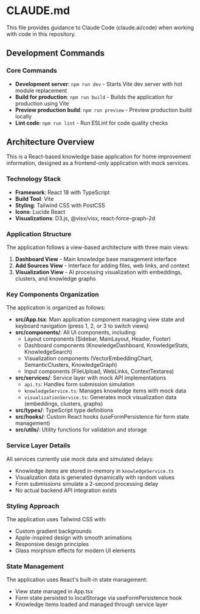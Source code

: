 # CLAUDE.md

This file provides guidance to Claude Code (claude.ai/code) when working with code in this repository.

## Development Commands

### Core Commands
- **Development server**: `npm run dev` - Starts Vite dev server with hot module replacement
- **Build for production**: `npm run build` - Builds the application for production using Vite
- **Preview production build**: `npm run preview` - Preview production build locally
- **Lint code**: `npm run lint` - Run ESLint for code quality checks

## Architecture Overview

This is a React-based knowledge base application for home improvement information, designed as a frontend-only application with mock services.

### Technology Stack
- **Framework**: React 18 with TypeScript
- **Build Tool**: Vite
- **Styling**: Tailwind CSS with PostCSS
- **Icons**: Lucide React
- **Visualizations**: D3.js, @visx/visx, react-force-graph-2d

### Application Structure

The application follows a view-based architecture with three main views:
1. **Dashboard View** - Main knowledge base management interface
2. **Add Sources View** - Interface for adding files, web links, and context
3. **Visualization View** - AI processing visualization with embeddings, clusters, and knowledge graphs

### Key Components Organization

The application is organized as follows:
- **src/App.tsx**: Main application component managing view state and keyboard navigation (press 1, 2, or 3 to switch views)
- **src/components/**: All UI components, including:
  - Layout components (Sidebar, MainLayout, Header, Footer)
  - Dashboard components (KnowledgeDashboard, KnowledgeStats, KnowledgeSearch)
  - Visualization components (VectorEmbeddingChart, SemanticClusters, KnowledgeGraph)
  - Input components (FileUpload, WebLinks, ContextTextarea)
- **src/services/**: Service layer with mock API implementations
  - `api.ts`: Handles form submission simulation
  - `knowledgeService.ts`: Manages knowledge items with mock data
  - `visualizationService.ts`: Generates mock visualization data (embeddings, clusters, graphs)
- **src/types/**: TypeScript type definitions
- **src/hooks/**: Custom React hooks (useFormPersistence for form state management)
- **src/utils/**: Utility functions for validation and storage

### Service Layer Details

All services currently use mock data and simulated delays:
- Knowledge items are stored in-memory in `knowledgeService.ts`
- Visualization data is generated dynamically with random values
- Form submissions simulate a 2-second processing delay
- No actual backend API integration exists

### Styling Approach

The application uses Tailwind CSS with:
- Custom gradient backgrounds
- Apple-inspired design with smooth animations
- Responsive design principles
- Glass morphism effects for modern UI elements

### State Management

The application uses React's built-in state management:
- View state managed in App.tsx
- Form state persisted to localStorage via useFormPersistence hook
- Knowledge items loaded and managed through service layer